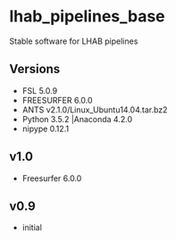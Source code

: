 # lhab_pipelines_base

Stable software for LHAB pipelines


## Versions
* FSL 5.0.9
* FREESURFER 6.0.0
* ANTS v2.1.0/Linux_Ubuntu14.04.tar.bz2
* Python 3.5.2 |Anaconda 4.2.0
* nipype 0.12.1

## v1.0
* Freesurfer 6.0.0

## v0.9
* initial

